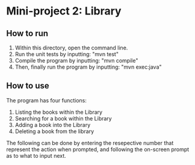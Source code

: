 # Mini-project 2: Library
## How to run
1. Within this directory, open the command line.
2. Run the unit tests by inputting: "mvn test"
3. Compile the program by inputting: "mvn compile"
4. Then, finally run the program by inputting: "mvn exec:java"

## How to use
The program has four functions:
1. Listing the books within the Library
2. Searching for a book within the Library
3. Adding a book into the Library
4. Deleting a book from the library

The following can be done by entering the resepective number that represent the action when prompted, and following the on-screen prompt as to what to input next.
